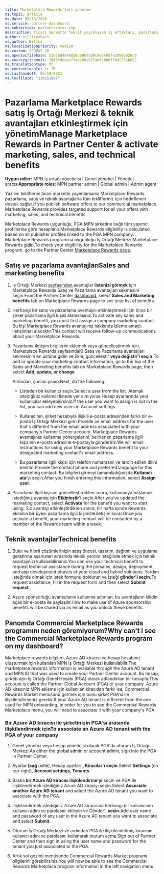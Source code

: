 ```yaml
---
title: Marketplace Rewards'ları yönetme
ms.topic: article
ms.date: 05/18/2020
ms.service: partner-dashboard
ms.subservice: partnercenter-csp
description: Ticari markette teklif yayımlayan iş ortakları, pazarlama desteği sunan avantajlara uygundur.
author: billlinzbach
ms.author: BillLi
ms.localizationpriority: medium
ms.custom: SEOMAY.20
ms.openlocfilehash: 51b7bd4846826db86f5d9c6e5e087e285dd026c0
ms.sourcegitcommit: 7063fdddee77ad2d8e627ab3c806f76d173ab652
ms.translationtype: MT
ms.contentlocale: tr-TR
ms.lasthandoff: 05/19/2021
ms.locfileid: "110151687"
---
```

# <a name="manage-marketplace-rewards-in-partner-center--activate-marketing-sales-and-technical-benefits"></a><span data-ttu-id="f0adf-103">Pazarlama Marketplace Rewards satış İş Ortağı Merkezi & teknik avantajları etkinleştirmek için yönetim</span><span class="sxs-lookup"><span data-stu-id="f0adf-103">Manage Marketplace Rewards in Partner Center & activate marketing, sales, and technical benefits</span></span>

<span data-ttu-id="f0adf-104">**Uygun roller:** MPN iş ortağı yöneticisi | Genel yönetici | Yönetici aracısı</span><span class="sxs-lookup"><span data-stu-id="f0adf-104">**Appropriate roles**: MPN partner admin | Global admin | Admin agent</span></span>

<span data-ttu-id="f0adf-105">Yazılım tekliflerini ticari markette yayımlarsanız Marketplace Rewards pazarlama, satış ve teknik avantajlarla tüm teklifleriniz için hedeflenen destek sağlar.</span><span class="sxs-lookup"><span data-stu-id="f0adf-105">If you  publish software offers to our commercial marketplace, Marketplace Rewards provides targeted support for all your offers with marketing, sales, and technical benefits.</span></span>

<span data-ttu-id="f0adf-106">Marketplace Rewards uygunluğu, PGA MPN şirketine bağlı tüm yayımcı profillerine göre hesaplanır.</span><span class="sxs-lookup"><span data-stu-id="f0adf-106">Marketplace Rewards eligibility is calculated based on all publisher profiles linked to the PGA MPN company.</span></span> <span data-ttu-id="f0adf-107">Marketplace Rewards programına uygunluğu İş Ortağı Merkezi Marketplace Rewards [gidin.](https://partner.microsoft.com/dashboard/mpn/program/commercialmarketplace)</span><span class="sxs-lookup"><span data-stu-id="f0adf-107">To check your eligibility for the Marketplace Rewards program, go to the Partner Center [Marketplace Rewards page](https://partner.microsoft.com/dashboard/mpn/program/commercialmarketplace).</span></span>

## <a name="sales-and-marketing-benefits"></a><span data-ttu-id="f0adf-108">Satış ve pazarlama avantajları</span><span class="sxs-lookup"><span data-stu-id="f0adf-108">Sales and marketing benefits</span></span>

1. <span data-ttu-id="f0adf-109">İş Ortağı Merkezi [sayfasından,](https://partner.microsoft.com/dashboard)avantajlar **listenizi görmek** için Marketplace Rewards Satış ve Pazarlama avantajları sekmesini seçin.</span><span class="sxs-lookup"><span data-stu-id="f0adf-109">From the Partner Center [dashboard](https://partner.microsoft.com/dashboard), select **Sales and Marketing benefits** tab on Marketplace Rewards page to see your list of benefits.</span></span> 

2. <span data-ttu-id="f0adf-110">Herhangi bir satış ve pazarlama avantajını etkinleştirmek için önce bir şirket pazarlama ilgili kişisi atamalısınız.</span><span class="sxs-lookup"><span data-stu-id="f0adf-110">To activate any sales and marketing benefit, you must first assign a company marketing contact.</span></span> <span data-ttu-id="f0adf-111">Bu kişi Marketplace Rewards avantajınız hakkında izleme amaçlı iletişimleri alacaktır.</span><span class="sxs-lookup"><span data-stu-id="f0adf-111">This contact will receive follow-up communications about your Marketplace Rewards.</span></span>

3. <span data-ttu-id="f0adf-112">Pazarlama iletişim bilgilerini eklemek veya güncelleştirmek için, Marketplace Rewards sayfasındaKi Satış ve Pazarlama avantajları sekmesinin en üstüne gidin ve Ekle, güncelleştir **veya değiştir'i seçin.**</span><span class="sxs-lookup"><span data-stu-id="f0adf-112">To add or update your marketing contact information, go to the top of the Sales and Marketing benefits tab on Marketplace Rewards page, then select **Add, update, or change**.</span></span> 

   <span data-ttu-id="f0adf-113">Ardından, şunları yapın:</span><span class="sxs-lookup"><span data-stu-id="f0adf-113">Next, do the following:</span></span>

   - <span data-ttu-id="f0adf-114">Listeden bir kullanıcı seçin.</span><span class="sxs-lookup"><span data-stu-id="f0adf-114">Select a user from the list.</span></span> <span data-ttu-id="f0adf-115">Atamak istediğiniz kullanıcı listede yer almıyorsa Hesap ayarlarında yeni kullanıcılar ekleyebilirsiniz.</span><span class="sxs-lookup"><span data-stu-id="f0adf-115">If the user you want to assign is not in the list, you can add new users in Account settings.</span></span>

   - <span data-ttu-id="f0adf-116">Kullanıcının, şirket hesabıyla ilişkili e-posta adresinden farklı bir e-posta İş Ortağı Merkezi girin.</span><span class="sxs-lookup"><span data-stu-id="f0adf-116">Provide an email address for the user that's different from the email address associated with your company's Partner Center account.</span></span> <span data-ttu-id="f0adf-117">Marketplace Rewards avantajınızı kullanma yönergelerini, belirlenen pazarlama ilgili kişisinin e-posta adresine e-postayla göndeririz.</span><span class="sxs-lookup"><span data-stu-id="f0adf-117">We will email instructions for using your Marketplace Rewards benefit to your designated marketing contact's email address.</span></span>

   - <span data-ttu-id="f0adf-118">Bu pazarlama ilgili kişisi için telefon numarasını ve tercih edilen dilini belirtin.</span><span class="sxs-lookup"><span data-stu-id="f0adf-118">Provide the contact phone and preferred language for this marketing contact.</span></span> <span data-ttu-id="f0adf-119">Bu bilgileri girmeyi tamamladığınızda **Kullanıcı ata**’yı seçin.</span><span class="sxs-lookup"><span data-stu-id="f0adf-119">After you finish entering this information, select **Assign user**.</span></span>

4. <span data-ttu-id="f0adf-120">Pazarlama ilgili kişisini güncelleştirdikten sonra, kullanmaya başlamak istediğiniz avantaj için **Etkinleştir**’i seçin.</span><span class="sxs-lookup"><span data-stu-id="f0adf-120">After you’ve updated the marketing contact, select **Activate** for the benefit you want to start using.</span></span> <span data-ttu-id="f0adf-121">Siz avantajı etkinleştirdikten sonra, bir hafta içinde Rewards ekibinin bir üyesi pazarlama ilgili kişinizle iletişim kurar.</span><span class="sxs-lookup"><span data-stu-id="f0adf-121">Once you activate a benefit, your marketing contact will be contacted by a member of the Rewards team within a week.</span></span>

## <a name="technical-benefits"></a><span data-ttu-id="f0adf-122">Teknik avantajlar</span><span class="sxs-lookup"><span data-stu-id="f0adf-122">Technical benefits</span></span>

1. <span data-ttu-id="f0adf-123">Bulut ve hibrit çözümlerinizin satış öncesi, tasarım, dağıtım ve uygulama geliştirme aşamaları sırasında teknik yardım isteğinde etmek için teknik avantajınızı kullanabilirsiniz.</span><span class="sxs-lookup"><span data-stu-id="f0adf-123">You can use your technical benefit to request technical assistance during the presales, design, deployment, and app development phases of your cloud and hybrid solutions.</span></span> <span data-ttu-id="f0adf-124">Yardım isteğinde olmak için istek formunu doldurun ve İsteği **gönder'i seçin.**</span><span class="sxs-lookup"><span data-stu-id="f0adf-124">To request assistance, fill in the request form and then select **Submit request**.</span></span>

2. <span data-ttu-id="f0adf-125">Azure sponsorluğu avantajlarını kullanma adımları, bu avantajların kilidini açan bir e-posta ile paylaşılır.</span><span class="sxs-lookup"><span data-stu-id="f0adf-125">How to make use of Azure sponsorship benefits will be shared via an email as you unlock these benefits.</span></span>

## <a name="why-cant-i-see-the-commercial-marketplace-rewards-program-on-my-dashboard"></a><span data-ttu-id="f0adf-126">Panomda Commercial Marketplace Rewards programını neden göremiyorum?</span><span class="sxs-lookup"><span data-stu-id="f0adf-126">Why can't I see the Commercial Marketplace Rewards program on my dashboard?</span></span>

<span data-ttu-id="f0adf-127">Marketplace rewards bilgileri, Azure AD kiracısı ve hesap hesabınız oluşturmak için kullanılan MPN İş Ortağı Merkezi kullanılabilir.</span><span class="sxs-lookup"><span data-stu-id="f0adf-127">The marketplace rewards information is available through the Azure AD tenant and MPN ID that was used to create your Partner Center account.</span></span> <span data-ttu-id="f0adf-128">Bu hesap, şirketinizin İş Ortağı Genel Hesabı (PGA) olarak adlandırılan bir hesaptır.</span><span class="sxs-lookup"><span data-stu-id="f0adf-128">This account is called the Partner Global Account (PGA) of your company.</span></span> <span data-ttu-id="f0adf-129">Azure AD kiracınız MPN ekleme için kullanılan kiracıdan farklı ise, Commercial Rewards Market menüsünü görmek için bunu şirket PGA'sı ile ilişkilendirmeniz gerekir.</span><span class="sxs-lookup"><span data-stu-id="f0adf-129">If your Azure AD tenant is different from the  one used for MPN onboarding, in order for you to see the Commercial Rewards Marketplace menu, you will need to associate it with your company's PGA.</span></span>

### <a name="to-associate-an-azure-ad-tenant-with-the-pga-of-your-company"></a><span data-ttu-id="f0adf-130">Bir Azure AD kiracısı ile şirketinizin PGA'sı arasında ilişkilendirmek için</span><span class="sxs-lookup"><span data-stu-id="f0adf-130">To associate an Azure AD tenant with the PGA of your company</span></span>

1. <span data-ttu-id="f0adf-131">Genel yönetici veya hesap yöneticisi olarak PGA'da oturum İş Ortağı Merkezi.</span><span class="sxs-lookup"><span data-stu-id="f0adf-131">As either the global admin or account admin, sign into the PGA in Partner Center.</span></span>

2. <span data-ttu-id="f0adf-132">Ayarlar **(sağ** üstte), Hesap ayarları **, Kiracılar'ı** **seçin.**</span><span class="sxs-lookup"><span data-stu-id="f0adf-132">Select **Settings** (on top-right), **Account settings**, **Tenants**.</span></span> 

3. <span data-ttu-id="f0adf-133">Başka **bir Azure AD kiracısı ilişkilendirme'yi** seçin ve PGA ile ilişkilendirmek istediğiniz Azure AD kiracıyı seçin.</span><span class="sxs-lookup"><span data-stu-id="f0adf-133">Select **Associate another Azure AD tenant** and select the Azure AD tenant you want to associate with the PGA.</span></span>

4. <span data-ttu-id="f0adf-134">Ilişkilendirmek istediğiniz Azure AD kiracısına herhangi bir kullanıcının kullanıcı adını ve parolasını ekleyin ve Gönder'i **seçin.**</span><span class="sxs-lookup"><span data-stu-id="f0adf-134">Add user name and password of any user in the Azure AD tenant you want to associate and select **Submit**.</span></span>

5. <span data-ttu-id="f0adf-135">Oturum İş Ortağı Merkezi ve ardından PGA ile ilişkilendirilmiş kiracının kullanıcı adını ve parolasını kullanarak oturum açma.</span><span class="sxs-lookup"><span data-stu-id="f0adf-135">Sign out of Partner Center and then sign in using the user name and password for the tenant you just associated to the PGA.</span></span>

6. <span data-ttu-id="f0adf-136">Artık sol gezinti menüsünde Commercial Rewards Market programı bilgilerini görebilirsiniz.</span><span class="sxs-lookup"><span data-stu-id="f0adf-136">You will now be able to see the Commercial Rewards Marketplace program information in the left navigation menu.</span></span>


